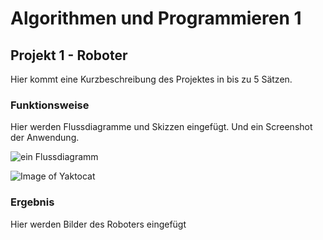 # Algorithmen und Programmieren 1

## Projekt 1 - Roboter

Hier kommt eine Kurzbeschreibung des Projektes in bis zu 5 Sätzen.

### Funktionsweise

Hier werden Flussdiagramme und Skizzen eingefügt. Und ein Screenshot der Anwendung.

![ein Flussdiagramm](https://github.com/brinoausrino/FHD-MID18_Programmierung-1/tree/master/01%20-%20Einf%C3%BChrung/bilder/diagram.png)

![Image of Yaktocat](https://octodex.github.com/images/yaktocat.png)

### Ergebnis

Hier werden Bilder des Roboters eingefügt
